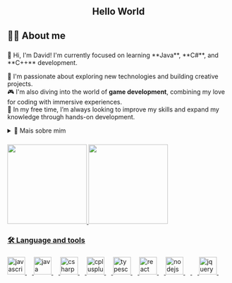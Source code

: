 <!--title-->

<h2 align="center">Hello World</h2>


###

<h2 align="left">👨‍💻 About me</h2>

###

<p align="left">👋 Hi, I'm David!  
I'm currently focused on learning **Java**, **C#**, and **C++** development.

🔭 I'm passionate about exploring new technologies and building creative projects.  
🎮 I'm also diving into the world of **game development**, combining my love for coding with immersive experiences.  
🌱 In my free time, I’m always looking to improve my skills and expand my knowledge through hands-on development.
<br></p>

<!-- Dropdown -->
<details>
  <summary>💾 Mais sobre mim</summary>

💬 Tenho 32 anos e atualmente moro em Curitiba, Paraná, Brasil. Sou movido pela paixão de resolver problemas complexos com tecnologias inovadoras, constantemente aprimorando minhas habilidades e aplicando-as em projetos práticos que evoluem a cada dia. Minha jornada é marcada pelo compromisso em me manter atualizado com as últimas tendências e buscar excelência na área de desenvolvimento.

🎮 Além do meu trabalho com desenvolvimento, estou me aprofundando no mundo do **desenvolvimento de jogos**, combinando minhas habilidades de programação com criatividade para criar experiências imersivas e envolventes.

⚡ Quando não estou programando, gosto de ler documentação e aprender sobre tecnologias emergentes para me manter à frente das tendências. Também dou prioridade ao tempo de qualidade com minha família e amigos. Como entusiasta de videogames, encontro prazer nos jogos não apenas como entretenimento, mas também como uma fonte de inspiração para meus próprios projetos.

</details>


###

<div>
<a href="https://github.com/DavidLopesTeixeira">
<img loading="lazy" height="180em" src="https://github-readme-stats.vercel.app/api/top-langs/?username=DavidLopesTeixeira&layout=compact&langs_count=7&theme=dracula"/>
<img loading="lazy" height="180em" src="https://github-readme-stats.vercel.app/api?username=DavidLopesTeixeira&show_icons=true&theme=dracula&include_all_commits=true&count_private=true"/>
</div>

<h3 align="left">🛠 Language and tools</h3>

###

<div align="left">
  <img src="https://cdn.jsdelivr.net/gh/devicons/devicon/icons/javascript/javascript-original.svg" height="40" alt="javascript logo"  />
  <img width="12" />
  <img src="https://cdn.jsdelivr.net/gh/devicons/devicon/icons/java/java-original.svg" height="40" alt="java logo"  />
  <img width="12" />
  <img src="https://cdn.jsdelivr.net/gh/devicons/devicon/icons/csharp/csharp-original.svg" height="40" alt="csharp logo"  />
  <img width="12" />
  <img src="https://cdn.jsdelivr.net/gh/devicons/devicon/icons/cplusplus/cplusplus-original.svg" height="40" alt="cplusplus logo"  />
  <img width="12" />
  <img src="https://cdn.jsdelivr.net/gh/devicons/devicon/icons/typescript/typescript-original.svg" height="40" alt="typescript logo"  />
  <img width="12" />
  <img src="https://cdn.jsdelivr.net/gh/devicons/devicon/icons/react/react-original.svg" height="40" alt="react logo"  />
  <img width="12" />
  <img src="https://cdn.jsdelivr.net/gh/devicons/devicon/icons/nodejs/nodejs-original.svg" height="40" alt="nodejs logo"  />
  <img width="12" />
  <img width="12" />
  <img src="https://cdn.jsdelivr.net/gh/devicons/devicon/icons/jquery/jquery-original.svg" height="40" alt="jquery logo"  />
  <img width="12" />
</div>

###

